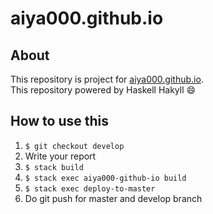 # aiya000.github.io

## About

This repository is project for [aiya000.github.io](http://aiya000.github.io).  
This repository powered by Haskell Hakyll :smile:


## How to use this

1. `$ git checkout develop`
2. Write your report
3. `$ stack build`
4. `$ stack exec aiya000-github-io build`
5. `$ stack exec deploy-to-master`
6. Do git push for master and develop branch
